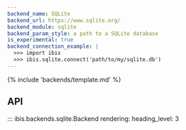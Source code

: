 ```yaml
---
backend_name: SQLite
backend_url: https://www.sqlite.org/
backend_module: sqlite
backend_param_style: a path to a SQLite database
is_experimental: true
backend_connection_example: |
  >>> import ibis
  >>> ibis.sqlite.connect('path/to/my/sqlite.db')
---
```


{% include 'backends/template.md' %}

## API

<!-- prettier-ignore-start -->
::: ibis.backends.sqlite.Backend
    rendering:
      heading_level: 3

<!-- prettier-ignore-end -->
